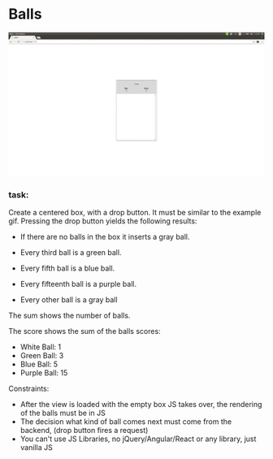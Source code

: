 # Balls

![Alt text](example.gif?raw=true "Balls")

### task:

Create a centered box, with a drop button. It must be similar to the example gif.
Pressing the drop button yields the following results:

- If there are no balls in the box it inserts a gray ball.

- Every third ball is a green ball.
- Every fifth ball is a blue ball.
- Every fifteenth ball is a purple ball.
- Every other ball is a gray ball

The sum shows the number of balls.

The score shows the sum of the balls scores:
- White Ball:  1
- Green Ball:  3
- Blue Ball:   5
- Purple Ball: 15

Constraints:
- After the view is loaded with the empty box JS takes over, the rendering of the balls must be in JS
- The decision what kind of ball comes next must come from the backend, (drop button fires a request)
- You can't use JS Libraries, no jQuery/Angular/React or any library, just vanilla JS

